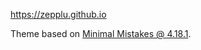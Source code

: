 https://zepplu.github.io

Theme based on [Minimal Mistakes @ 4.18.1](https://github.com/mmistakes/minimal-mistakes/tree/4.18.1).